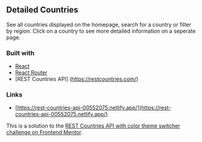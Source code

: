 ## Detailed Countries 
See all countries displayed on the homepage, search for a country or filter by region.
Click on a country to see more detailed information on a seperate page.

### Built with

- [React](https://reactjs.org/)
- [React Router](https://reactrouter.com/)
- [REST Countries API] (https://restcountries.com/)

### Links
- [https://rest-countries-api-00552075.netlify.app/](https://rest-countries-api-00552075.netlify.app/)

This is a solution to the [REST Countries API with color theme switcher challenge on Frontend Mentor](https://www.frontendmentor.io/challenges/rest-countries-api-with-color-theme-switcher-5cacc469fec04111f7b848ca).
